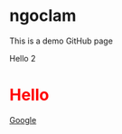 # ngoclam
This is a demo GitHub page

Hello 2
<style>
  .red{
    color:red
  }
</style>
<h1 class="red" style="color:red" >Hello</h1>

<a href="https://google.com">Google</a>
